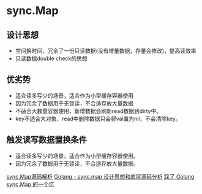 # sync.Map

## 设计思想

* 空间换时间，冗余了一份只读数据(没有增量数据，存量会修改)，提高读效率
* 只读数据double check的思想

## 优劣势

* 适合读多写少的场景，适合作为小型缓存容器使用
* 因为冗余了数据用于无锁读，不合适存放大量数据
* 不适合大数量容器使用，新增数据会刷新read数据到dirty中。
* key不适合大对象，read中删除数据只会将val置为nil，不会清除key。

## 触发读写数据置换条件

* 适合读多写少的场景，适合作为小型缓存容器使用。
* 因为冗余了数据用于无锁读，不合适存放大量数据。


[sync.Map源码解析](https://blog.csdn.net/u012785877/article/details/129832499)
[Golang - sync.map 设计思想和底层源码分析](https://blog.csdn.net/jiohfgj/article/details/130531564)
[踩了 Golang sync.Map 的一个坑](https://juejin.cn/post/6932780282479132685)